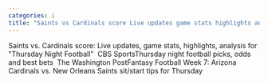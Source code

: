 ```yaml
---
categories: i
title: "Saints vs Cardinals score Live updates game stats highlights analysis for Thursday Night Football  CBS Sports"
---
```

Saints vs. Cardinals score: Live updates, game stats, highlights, analysis for "Thursday Night Football"&nbsp;&nbsp;CBS SportsThursday night football picks, odds and best bets&nbsp;&nbsp;The Washington PostFantasy Football Week 7: Arizona Cardinals vs. New Orleans Saints sit/start tips for Thursday 